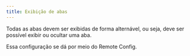 ```yaml
---
title: Exibição de abas
---
```


Todas as abas devem ser exibidas de forma alternável, ou seja, deve ser possível exibir ou ocultar uma aba.

Essa configuração se dá por meio do Remote Config.